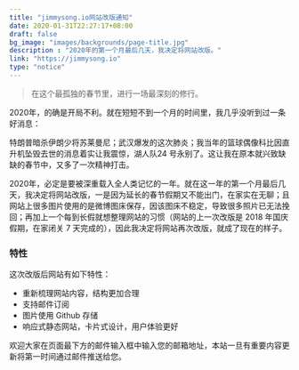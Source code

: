 ```yaml
---
title: "jimmysong.io网站改版通知"
date: 2020-01-31T22:27:17+08:00
draft: false
bg_image: "images/backgrounds/page-title.jpg"
description : "2020年的第一个月最后几天，我决定将网站改版。"
link: "https://jimmysong.io"
type: "notice"
---
```


> 在这个最孤独的春节里，进行一场最深刻的修行。

2020年，的确是开局不利。就在短短不到一个月的时间里，我几乎没听到过一条好消息：

特朗普暗杀伊朗少将苏莱曼尼；武汉爆发的这次肺炎；我当年的篮球偶像科比因直升机坠毁去世的消息着实让我震惊，湖人队24 号永别了。这让我在原本就兴致缺缺的春节中，又多了一次精神打击。

2020年，必定是要被深重载入全人类记忆的一年。就在这一年的第一个月最后几天，我决定将网站改版，一是因为延长的春节假期又不能出门，在家实在无聊；且网站上很多图片使用的是微博图床保存，因该图床不稳定，导致很多照片已无法挽回；再加上一个每到长假就想整理网站的习惯（网站的上一次改版是 2018 年国庆假期，在家闭关 7 天完成的），因此我决定将网站再次改版，就成了现在的样子。

### 特性

这次改版后网站有如下特性：

- 重新梳理网站内容，结构更加合理
- 支持邮件订阅
- 图片使用 Github 存储
- 响应式静态网站，卡片式设计，用户体验更好

欢迎大家在页面最下方的邮件输入框中输入您的邮箱地址，本站一旦有重要内容更新将第一时间通过邮件推送给您。







